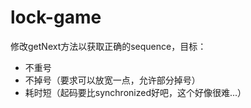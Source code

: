 # lock-game

修改getNext方法以获取正确的sequence，目标：
* 不重号
* 不掉号（要求可以放宽一点，允许部分掉号）
* 耗时短（起码要比synchronized好吧，这个好像很难...）
